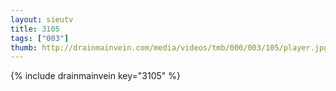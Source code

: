 ```yaml
--- 
layout: sieutv
title: 3105
tags: ["003"]
thumb: http://drainmainvein.com/media/videos/tmb/000/003/105/player.jpg
---
```

{% include drainmainvein key="3105" %} 
